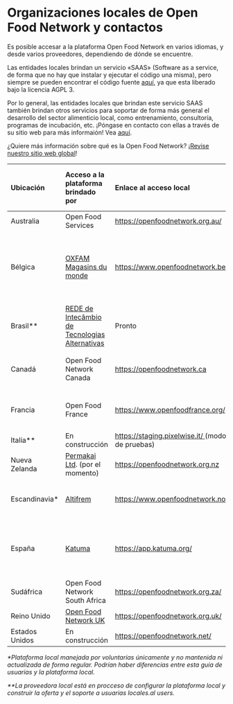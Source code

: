 # Organizaciones locales de Open Food Network y contactos

Es posible accesar a la plataforma Open Food Network en varios idiomas, y desde varios proveedores, dependiendo de dónde se encuentre. 

Las entidades locales brindan un servicio «SAAS» \(Software as a service, de forma que no hay que instalar y ejecutar el código una misma\), pero siempre se pueden encontrar el código fuente [aquí](https://github.com/openfoodfoundation/openfoodnetwork#boards?repos=6257856), ya que esta liberado bajo la licencia AGPL 3.

Por lo general, las entidades locales que brindan este servicio SAAS también brindan otros servicios para soportar de forma más general el desarrollo del sector alimenticio local, como entrenamiento, consultoría, programas de incubación, etc. ¡Póngase en contacto con ellas a través de su sitio web para más informaión! Vea [aquí](https://www.openfoodnetwork.org/find-your-local-open-food-network/).

  
¿Quiere más información sobre qué es la Open Food Network? ¡[Revise nuestro sitio web global](https://www.openfoodnetwork.org/)!

<table>
  <thead>
    <tr>
      <th style="text-align:left">Ubicaci&#xF3;n</th>
      <th style="text-align:left">Acceso a la plataforma brindado por</th>
      <th style="text-align:left">Enlace al acceso local</th>
      <th style="text-align:left">Idiomas brindados por la plataforma local</th>
    </tr>
  </thead>
  <tbody>
    <tr>
      <td style="text-align:left">Australia</td>
      <td style="text-align:left">Open Food Services</td>
      <td style="text-align:left"><a href="https://openfoodnetwork.org.au/">https://openfoodnetwork.org.au/</a>
      </td>
      <td style="text-align:left">Ingl&#xE9;s</td>
    </tr>
    <tr>
      <td style="text-align:left">B&#xE9;lgica</td>
      <td style="text-align:left"><a href="https://www.oxfammagasinsdumonde.be/acheter-equitable/open-food-network-belgium/#.XYoOOvfgo5k">OXFAM Magasins du monde</a>
      </td>
      <td style="text-align:left"><a href="https://www.openfoodnetwork.be">https://www.openfoodnetwork.be</a>
      </td>
      <td style="text-align:left">
        <p>Franc&#xE9;s</p>
        <p>Alem&#xE1;n</p>
        <p>Ingl&#xE9;s</p>
        <p>Deutsch</p>
      </td>
    </tr>
    <tr>
      <td style="text-align:left">Brasil**</td>
      <td style="text-align:left"><a href="http://redemg.org.br/">REDE de Intec&#xE2;mbio de Tecnologias Alternativas</a>
      </td>
      <td style="text-align:left">Pronto</td>
      <td style="text-align:left">Portugu&#xE9;s</td>
    </tr>
    <tr>
      <td style="text-align:left">Canad&#xE1;</td>
      <td style="text-align:left">Open Food Network Canada</td>
      <td style="text-align:left"><a href="https://openfoodnetwork.ca ">https://openfoodnetwork.ca </a>
      </td>
      <td style="text-align:left">
        <p>Ingl&#xE9;s</p>
        <p>Franc&#xE9;s</p>
      </td>
    </tr>
    <tr>
      <td style="text-align:left">Francia</td>
      <td style="text-align:left">Open Food France</td>
      <td style="text-align:left"><a href="https://www.openfoodfrance.org/">https://www.openfoodfrance.org/</a>
      </td>
      <td style="text-align:left">
        <p>Franc&#xE9;s</p>
        <p>Italiano</p>
      </td>
    </tr>
    <tr>
      <td style="text-align:left">Italia**</td>
      <td style="text-align:left">En construcci&#xF3;n</td>
      <td style="text-align:left"><a href="https://staging.pixelwise.it/ ">https://staging.pixelwise.it/ </a>(modo
        de pruebas)</td>
      <td style="text-align:left">Italiano
        <br />Ingl&#xE9;s</td>
    </tr>
    <tr>
      <td style="text-align:left">Nueva Zelanda</td>
      <td style="text-align:left"><a href="https://permakai.nz">Permakai Ltd</a>. (por el momento)</td>
      <td
      style="text-align:left"><a href="https://openfoodnetwork.org.nz">https://openfoodnetwork.org.nz</a>
        </td>
        <td style="text-align:left">Ingl&#xE9;s</td>
    </tr>
    <tr>
      <td style="text-align:left">Escandinavia*</td>
      <td style="text-align:left"><a href="https://altifrem.wordpress.com/">Altifrem</a>
      </td>
      <td style="text-align:left"><a href="https://www.openfoodnetwork.no/">https://www.openfoodnetwork.no/</a>
      </td>
      <td style="text-align:left">
        <p>Noruego</p>
        <p>Sueco</p>
      </td>
    </tr>
    <tr>
      <td style="text-align:left">Espa&#xF1;a</td>
      <td style="text-align:left"><a href="http://katuma.org/">Katuma</a>
      </td>
      <td style="text-align:left"><a href="https://app.katuma.org/ ">https://app.katuma.org/ </a>
      </td>
      <td style="text-align:left">
        <p>Castellano</p>
        <p>Catal&#xE1;n
          <br />Portugu&#xE9;s
          <br />Italiano</p>
      </td>
    </tr>
    <tr>
      <td style="text-align:left">Sud&#xE1;frica</td>
      <td style="text-align:left">Open Food Network South Africa</td>
      <td style="text-align:left"><a href="https://openfoodnetwork.org.za/">https://openfoodnetwork.org.za/</a>
      </td>
      <td style="text-align:left">Ingl&#xE9;s</td>
    </tr>
    <tr>
      <td style="text-align:left">Reino Unido</td>
      <td style="text-align:left"><a href="https://about.openfoodnetwork.org.uk/">Open Food Network UK</a>
      </td>
      <td style="text-align:left"><a href="https://openfoodnetwork.org.uk/ ">https://openfoodnetwork.org.uk/ </a>
      </td>
      <td style="text-align:left">Ingl&#xE9;s</td>
    </tr>
    <tr>
      <td style="text-align:left">Estados Unidos</td>
      <td style="text-align:left">En construcci&#xF3;n</td>
      <td style="text-align:left"><a href="https://openfoodnetwork.net/">https://openfoodnetwork.net/</a>
      </td>
      <td style="text-align:left">Ingl&#xE9;s</td>
    </tr>
  </tbody>
</table>

_\*Plataforma local manejada por voluntarias únicamente y no mantenida ni actualizada de forma regular. Podrían haber diferencias entre esta guía de usuarias y la plataforma local._

_\*\*La proveedora local está en procceso de configurar la plataforma local y construir la oferta y el soporte a usuarias locales.al users._

